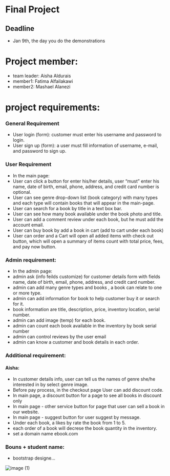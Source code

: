 # Final Project
## Deadline
- Jan 9th, the day you do the demonstrations

# Project member:
  - team leader: Aisha Aldurais
  - member1: Fatima Alfailakawi
  - member2: Mashael Alanezi
  
# project requirements: 
### General Requirement
-  User login (form): customer must enter his username and password to login.
-  User sign up (form): a user must fill information of username, e-mail, and password to sign up.
### User Requirement 
-  In the main page:
-  User can click a button for enter his/her details, user “must” enter his name, date of birth, email, phone, address, and credit card number is optional.
-  User can see genre drop-down list (book category) with many types and each type will contain books that will appear in the main-page.
-  User can search for a book by title in a text box bar.
- User can see how many book available under the book photo and title.  
- User can add a comment review under each book, but he must add the account email.
- User can buy book by add a book in cart (add to cart under each book) 
-  User can order and a Cart will open all added items with check out button, which will open a summary of items count with total price, fees, and pay now button.


### Admin requirement:
- In the admin page:
- admin ask (info feilds customize) for customer details form with fields name, date of birth, email, phone, address, and credit card number.
- admin can add many genre types and books , a book can relate to one or more type. 
- admin can add information for book to help customer buy it or search for it. 
- book information are title, description, price, inventory location, serial number.
- admin can add image (temp) for each book.
- admin can count each book available in the inventory by book serial number
- admin can control reviews by the user email  
- admin can know a customer and book details in each order.




### Additional requirement:

#### Aisha:
- In customer details info, user can tell us the names of genre she/he interested in by select genre image. 
- Before pay process, in the checkout page User can add discount code.
- In main page, a discount button for a page to see all books in discount only
- In main page - other service button for page that user can sell a book in our website.
- In main page - suggest button for user suggest by message.
- Under each book, a likes by rate the book from 1 to 5.
- each order of a book will decrese the book quantity in the inventory.
- set a domain name ebook.com


### Bouns + student name: 
- bootstrap designe...





![image (1)](https://user-images.githubusercontent.com/93175552/148390811-21710096-054e-4ead-9b54-ebc3a842c6b8.png)







